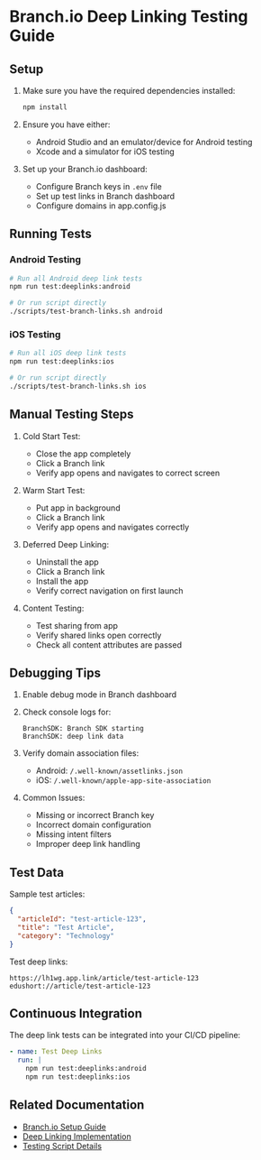 # Branch.io Deep Linking Testing Guide

## Setup

1. Make sure you have the required dependencies installed:
   ```bash
   npm install
   ```

2. Ensure you have either:
   - Android Studio and an emulator/device for Android testing
   - Xcode and a simulator for iOS testing

3. Set up your Branch.io dashboard:
   - Configure Branch keys in `.env` file
   - Set up test links in Branch dashboard
   - Configure domains in app.config.js

## Running Tests

### Android Testing
```bash
# Run all Android deep link tests
npm run test:deeplinks:android

# Or run script directly
./scripts/test-branch-links.sh android
```

### iOS Testing
```bash
# Run all iOS deep link tests
npm run test:deeplinks:ios

# Or run script directly
./scripts/test-branch-links.sh ios
```

## Manual Testing Steps

1. Cold Start Test:
   - Close the app completely
   - Click a Branch link
   - Verify app opens and navigates to correct screen

2. Warm Start Test:
   - Put app in background
   - Click a Branch link
   - Verify app opens and navigates correctly

3. Deferred Deep Linking:
   - Uninstall the app
   - Click a Branch link
   - Install the app
   - Verify correct navigation on first launch

4. Content Testing:
   - Test sharing from app
   - Verify shared links open correctly
   - Check all content attributes are passed

## Debugging Tips

1. Enable debug mode in Branch dashboard

2. Check console logs for:
   ```
   BranchSDK: Branch SDK starting
   BranchSDK: deep link data
   ```

3. Verify domain association files:
   - Android: `/.well-known/assetlinks.json`
   - iOS: `/.well-known/apple-app-site-association`

4. Common Issues:
   - Missing or incorrect Branch key
   - Incorrect domain configuration
   - Missing intent filters
   - Improper deep link handling

## Test Data

Sample test articles:
```json
{
  "articleId": "test-article-123",
  "title": "Test Article",
  "category": "Technology"
}
```

Test deep links:
```
https://lh1wg.app.link/article/test-article-123
edushort://article/test-article-123
```

## Continuous Integration

The deep link tests can be integrated into your CI/CD pipeline:

```yaml
- name: Test Deep Links
  run: |
    npm run test:deeplinks:android
    npm run test:deeplinks:ios
```

## Related Documentation

- [Branch.io Setup Guide](./branch.io.documentation.md)
- [Deep Linking Implementation](./deep-linking.md)
- [Testing Script Details](./test-branch-links.sh)
